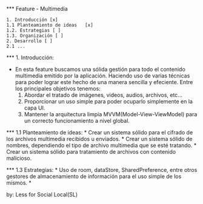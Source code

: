 *** Feature - Multimedia

    1. Introducción [x]
    1.1 Planteamiento de ideas   [x]
    1.2. Estrategias [ ]
    1.3. Organización [ ]
    2. Desarrollo [ ]
    2.1 ...

*** 1. Introducción:
   * En esta feature buscamos una sólida gestión para todo el contenido multimedia emitido por la aplicación. Haciendo uso de varias técnicas para poder lograr este hecho de una manera sencilla y efeciente. Entre los principales objetivos tenemos:
        1. Abordar el tratado de imágenes, videos, audios, archivos, etc...
        2. Proporcionar un uso simple para poder ocuparlo simplemente en la capa UI.
        3. Mantener la arquitectura limpia MVVM(Model-View-ViewModel) para un correcto funcionamiento a nivel global.
   
*** 1.1 Planteamiento de ideas:
    * Crear un sistema sólido para el cifrado de los archivos multimedia recibidos u enviados.
    * Crear un sistema sólido de nombres, dependiendo el tipo de archivo multimedia que se esté tratando.
    * Crear un sistema sólido para tratamiento de archivos con contenido malicioso.

*** 1.3 Estrategias:
    * Uso de room, dataStore, SharedPreference, entre otros gestores de almacenamiento de información para el uso simple de los mismos.
    * 

by: Less for Social Local(SL)